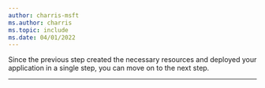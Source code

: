 ```yaml
---
author: charris-msft
ms.author: charris
ms.topic: include
ms.date: 04/01/2022
---
```

Since the previous step created the necessary resources and deployed your application in a single step, you can move on to the next step.

---
